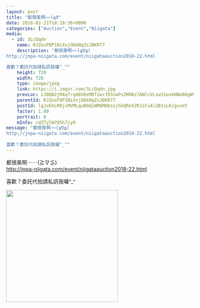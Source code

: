```yaml
---
layout: post
title: "都很美啊⋯⋯(≧∇" 
date: 2018-02-21T18:18:36+0000 
categories: ["Auction","Event","Niigata"] 
media:
  - id: 3LcQqdn
    name: RJZoxP8P1NiXxjO6kNqZsJBKR77
    description: "都很美啊⋯⋯(≧∇≦)
http;//jnpa-niigata.com/event/niigataauction2018-22.html

喜歡？委託代拍請私訊我囉^_^"   
    height: 720
    width: 720
    type: image/jpeg
    link: https://i.imgur.com/3LcQqdn.jpg
    prevLoc: zJBQW2jM4qTrq88XDxMRTzwrJ93zwPsZKMAz7ANlcVLvw31oxkHWo06gW9WZFR7L58AK0Vs68m7KOYxnTp3pY0kW5ECwx3k4ZrMEc7jZvLzMRDIJmwxyD29NF4lDBypO6NHBj5klPgMWuEQAvxp61OsxLxP1Y47LuXGRkXo0Eyu3RRmE1MP9UlVwLzzZ05UAxZgwNx0vhl4XOo3YD4ulywyGWNgxcqnywOVW5VtmvVoVnoR9IGO40rw7kltPoKM7B3yrhEv
    parentId: RJZoxP8P1NiXxjO6kNqZsJBKR77
    postId: lgJxEkLMOjsMVMLqvB6QiWMOM6DzojhkQRoXZRJzCvAl2B1vLKcgvxmY
    factor: 1.00
    portrait: 0
    mInfo: cdZTylW7dSh7jy6
message: "都很美啊⋯⋯(≧∇≦)  
http;//jnpa-niigata.com/event/niigataauction2018-22.html  
  
喜歡？委託代拍請私訊我囉^_^"
---
```


都很美啊⋯⋯(≧∇≦)  
http://jnpa-niigata.com/event/niigataauction2018-22.html  
  
喜歡？委託代拍請私訊我囉^_^


[//]: #media:  
<a href="https://i.imgur.com/3LcQqdn.jpg"><img src="https://i.imgur.com/3LcQqdn.jpg" height="300" width="300" /></a> 
 
